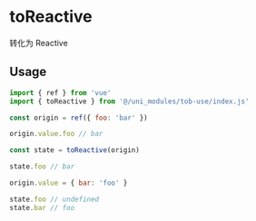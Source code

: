# toReactive

转化为 Reactive

## Usage

```js
import { ref } from 'vue'
import { toReactive } from '@/uni_modules/tob-use/index.js'

const origin = ref({ foo: 'bar' })

origin.value.foo // bar

const state = toReactive(origin)

state.foo // bar

origin.value = { bar: 'foo' }

state.foo // undefined
state.bar // foo
```

